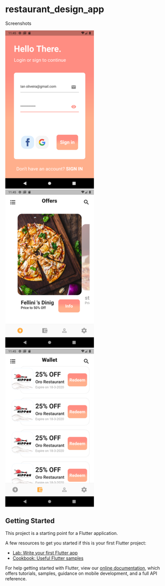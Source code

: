 # restaurant_design_app

Screenshots

<img src="screenshots/01.png" height="500em" /><img src="screenshots/02.png" height="500em" /><img src="screenshots/03.png" height="500em" /> 
## Getting Started

This project is a starting point for a Flutter application.

A few resources to get you started if this is your first Flutter project:

- [Lab: Write your first Flutter app](https://flutter.dev/docs/get-started/codelab)
- [Cookbook: Useful Flutter samples](https://flutter.dev/docs/cookbook)

For help getting started with Flutter, view our
[online documentation](https://flutter.dev/docs), which offers tutorials,
samples, guidance on mobile development, and a full API reference.

